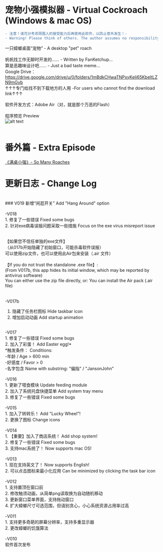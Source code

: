 # 宠物小强模拟器 - Virtual Cockroach (Windows & mac OS)
```diff
- 注意！请充分考虑周围人的接受能力后再使用此软件，以防止意外发生！-
- Warning! Please think of others. The author assumes no responsibility for a damaged screen!-
```
一只蟑螂桌面“宠物” - A desktop "pet" roach <br/><br/>
帆帆找工作无聊时开发的…… - Written by FanKetchup...<br/>
算是恶趣味设计吧…… - Just a bad taste meme... <br/>
Google Drive：https://drive.google.com/drive/u/0/folders/1mBdkCHwaTNPxyKeIj65KbeltLZN9mGyb
<br/>↑↑↑专门给找不到下载地方的人用 -For users who cannot find the download link↑↑↑
<br/>
<br/>
软件开发方式：Adobe Air（对，就是那个万恶的Flash）
<br/>
<br/>程序预览 Preview<br/>
![alt text](https://github.com/FerryYoungFan/VirtualCockroach/blob/master/screenshot.png)
<br/><br/>
# 番外篇 - Extra Episode
[《满桌小强》- So Many Roaches](https://github.com/FerryYoungFan/SoManyRoaches "So Many Roaches")
# 更新日志 - Change Log
<br/>
### V019
新增“闲逛开关”  Add "Hang Around" option<br/>

<br/>
-V018<br/>
1. 修复了一些错误   Fixed some bugs <br/>
2. 针对exe病毒误报问题采取一些措施  Focus on the exe virus misreport issue<br/><br/>

【如果您不信任单独的exe文件】<br/>
（从017b开始隐藏了初始窗口，可能杀毒软件误报）<br/>
可以使用zip文件，也可以使用此Air包来安装（.air 文件）<br/>
<br/>
【If you do not trust the standalone .exe file】:<br/>
(From V017b, this app hides its initial window, which may be reported by antivirus software)<br/>
You can either use the zip file directly, or: You can install the Air pack (.air file)<br/>
<br/>
<br/>
-V017b<br/>
1. 隐藏了任务栏图标  Hide taskbar icon<br/>
2. 增加启动动画  Add startup animation<br/>
<br/>
-V017<br/>
1. 修复了一些错误   Fixed some bugs <br/>
2. 加入了彩蛋！  Add Easter egg!* <br/>
*触发条件：  Conditions: <br/>
-年龄 / Age > 600 min<br/>
-好感度 / Favor > 0<br/>
-名字包含  Name with substring: "偏指" / "JansonJohn"<br/>

<br/>
-V016<br/>
1. 更新了喂食模块  Update feeding module<br/>
2. 加入了系统托盘快捷菜单  Add system tray menu<br/>
3. 修复了一些错误   Fixed some bugs <br/>
<br/>
-V015<br/>
1. 加入了转转乐！  Add "Lucky Wheel"!<br/>
2. 更换了图标   Change icons <br/>
<br/>
-V014<br/>
1. 【重要】加入了商店系统！  Add shop system!<br/>
2. 修复了一些错误   Fixed some bugs <br/>
3. 支持mac系统了！  Now supports mac OS!<br/>
<br/>
-V013<br/>
1. 现在支持英文了！  Now supports English!<br/>
2. 可以点击图标来最小化应用  Can be minimized by clicking the task bar icon <br/>
<br/>
-V012<br/>
1. 支持置顶在窗口前<br/>
2. 修改触须动画，从简单png读取换为自动随机移动<br/>
3. 更新窗口菜单界面，支持拖动窗口<br/>
4. 扩大蟑螂尺寸可选范围，但请别贪心，小心系统资源占用率过高<br/>
<br/>
-V011<br/>
1. 支持更多奇葩的屏幕分辨率，支持多重显示器<br/>
2. 更改蟑螂的饥饿算法<br/>
<br/>
-V010<br/>
软件首次发布<br/>

